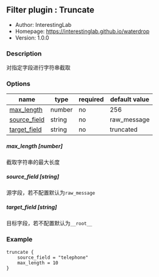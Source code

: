 ## Filter plugin : Truncate

* Author: InterestingLab
* Homepage: https://interestinglab.github.io/waterdrop
* Version: 1.0.0

### Description

对指定字段进行字符串截取

### Options

| name | type | required | default value |
| --- | --- | --- | --- |
| [max_length](#max_length-number) | number | no | 256 |
| [source_field](#source_field-string) | string | no | raw_message |
| [target_field](#target_field-string) | string | no | truncated |

##### max_length [number]

截取字符串的最大长度

##### source_field [string]

源字段，若不配置默认为`raw_message`

##### target_field [string]

目标字段，若不配置默认为`__root__`

### Example

```
truncate {
    source_field = "telephone"
    max_length = 10
}
```
